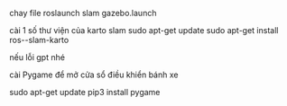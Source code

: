 chay file roslaunch slam gazebo.launch 

cài 1 số thư viện của karto slam 
sudo apt-get update
sudo apt-get install ros-<noetic>-slam-karto

nếu lỗi gpt nhé  


cài Pygame để mở cửa sổ điều khiển bánh xe  

sudo apt-get update
pip3 install pygame


